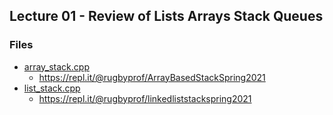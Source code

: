 ## Lecture 01 - Review of Lists Arrays Stack Queues


### Files
- [array_stack.cpp](array_stack.cpp)
    - https://repl.it/@rugbyprof/ArrayBasedStackSpring2021
- [list_stack.cpp](list_stack.cpp)
    - https://repl.it/@rugbyprof/linkedliststackspring2021


